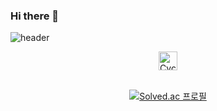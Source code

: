 ### Hi there 👋

![header](https://capsule-render.vercel.app/api?type=waving&color=bbddc3&height=200&section=header&text=Junseo%20Lee&fontSize=40&fontColor=ffffff)

<div align="center">
  
<img src="https://raw.githubusercontent.com/Tarikul-Islam-Anik/Animated-Fluent-Emojis/master/Emojis/Travel%20and%20places/Cyclone.png" alt="Cyclone" width="30" height="30" />
<br/><br/>


[![Solved.ac
프로필](http://mazassumnida.wtf/api/v2/generate_badge?boj=juns0720)](https://solved.ac/juns0720)

</div>
